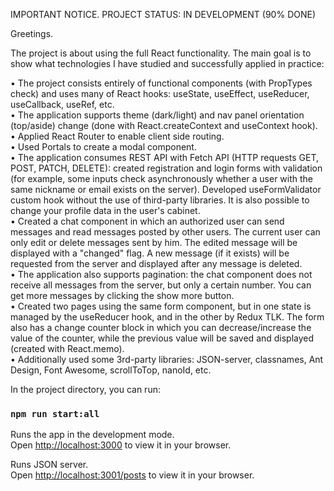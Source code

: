 IMPORTANT NOTICE. PROJECT STATUS: IN DEVELOPMENT (90% DONE)

Greetings.

The project is about using the full React functionality. The main goal is to show what technologies I have studied and successfully applied in practice:

•	The project consists entirely of functional components (with PropTypes check) and uses many of React hooks: useState, useEffect, useReducer, useCallback, useRef, etc.  
•	The application supports theme (dark/light) and nav panel orientation (top/aside) change (done with React.createContext and useContext hook).   
•	Applied React Router to enable client side routing.  
•	Used Portals to create a modal component.  
•	The application consumes REST API with Fetch API (HTTP requests GET, POST, PATCH, DELETE): created registration and login forms with validation (for example, some inputs check asynchronously whether a user with the same nickname or email exists on the server). Developed useFormValidator custom hook without the use of third-party libraries. It is also possible to change your profile data in the user's cabinet.  
•	Created a chat component in which an authorized user can send messages and read messages posted by other users. The current user can only edit or delete messages sent by him. The edited message will be displayed with a "changed" flag. A new message (if it exists) will be requested from the server and displayed after any message is deleted.  
•	The application also supports pagination: the chat component does not receive all messages from the server, but only a certain number. You can get more messages by clicking the show more button.  
•	Created two pages using the same form component, but in one state is managed by the useReducer hook, and in the other by Redux TLK. The form also has a change counter block in which you can decrease/increase the value of the counter, while the previous value will be saved and displayed (created with React.memo).  
•	Additionally used some 3rd-party libraries: JSON-server, classnames, Ant Design, Font Awesome, scrollToTop, nanoId, etc.  

In the project directory, you can run:

### `npm run start:all`

Runs the app in the development mode.  
Open [http://localhost:3000](http://localhost:3000) to view it in your browser.  

Runs JSON server.   
Open [http://localhost:3001/posts](http://localhost:3001/posts) to view it in your browser.  
